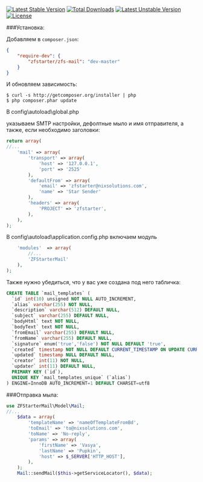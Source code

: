 [![Latest Stable Version](https://poser.pugx.org/zfstarter/zfs-mail/v/stable.png)](https://packagist.org/packages/zfstarter/zfs-mail)
[![Total Downloads](https://poser.pugx.org/zfstarter/zfs-mail/downloads.png)](https://packagist.org/packages/zfstarter/zfs-mail)
[![Latest Unstable Version](https://poser.pugx.org/naxel/zfctool/v/unstable.png)](https://packagist.org/packages/zfstarter/zfs-mail)
[![License](https://poser.pugx.org/zfstarter/zfs-mail/license.png)](https://packagist.org/packages/zfstarter/zfs-mail)

###Установка:

Добавляем в `composer.json`:

```json
{
    "require-dev": {
        "zfstarter/zfs-mail": "dev-master"
    }
}
```

И обновляем зависимость:

    $ curl -s http://getcomposer.org/installer | php
    $ php composer.phar update


В config\autoload\global.php

указываем SMTP настройки, дефолтные мыло и имя отправителя, а также, если необходимо заголовки:

```php
return array(
//...
    'mail' => array(
        'transport' => array(
            'host' => '127.0.0.1',
            'port' => '2525'
        ),
        'defaultFrom' => array(
            'email' => 'zfstarter@nixsolutions.com',
            'name' => 'Star Sender'
        ),
        'headers' => array(
            'PROJECT' => 'zfstarter',
        ),
    ),
);
```

В config\autoload\application.config.php
включаем модуль
```php
    'modules'  => array(
        //...
        'ZFStarterMail'
    ),
);
```

Также нужно убедиться, что у вас уже создана под него табличка:
```sql
CREATE TABLE `mail_templates` (
  `id` int(10) unsigned NOT NULL AUTO_INCREMENT,
  `alias` varchar(255) NOT NULL,
  `description` varchar(512) DEFAULT NULL,
  `subject` varchar(255) DEFAULT NULL,
  `bodyHtml` text NOT NULL,
  `bodyText` text NOT NULL,
  `fromEmail` varchar(255) DEFAULT NULL,
  `fromName` varchar(255) DEFAULT NULL,
  `signature` enum('true','false') NOT NULL DEFAULT 'true',
  `created` timestamp NOT NULL DEFAULT CURRENT_TIMESTAMP ON UPDATE CURRENT_TIMESTAMP,
  `updated` timestamp NULL DEFAULT NULL,
  `creator` int(11) NOT NULL,
  `updater` int(11) DEFAULT NULL,
  PRIMARY KEY (`id`),
  UNIQUE KEY `mail_templates_unique` (`alias`)
) ENGINE=InnoDB AUTO_INCREMENT=1 DEFAULT CHARSET=utf8
```

###Отправка мыла:
```php
use ZFStarterMail\Model\Mail;
//...
    $data = array(
        'templateName' => 'nameOfTemplateFromBd',
        'toEmail' => 'to@nixsolutions.com',
        'toName' => 'No-reply',
        'params' => array(
            'firstName' => 'Vasya',
            'lastName' => 'Pupkin',
            'host' => $_SERVER['HTTP_HOST'],
        ),
    );
    Mail::sendMail($this->getServiceLocator(), $data);
```
